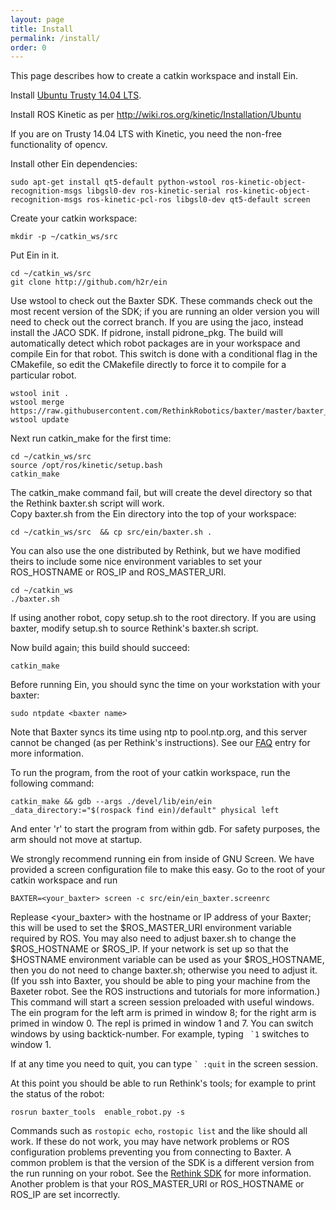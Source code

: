 ```yaml
---
layout: page
title: Install
permalink: /install/
order: 0
---
```



This page describes how to create a catkin workspace and install Ein.

Install [Ubuntu Trusty 14.04 LTS](http://releases.ubuntu.com/14.04/).

Install ROS Kinetic as per http://wiki.ros.org/kinetic/Installation/Ubuntu

If you are on Trusty 14.04 LTS with Kinetic, you need the non-free
functionality of opencv.

Install other Ein dependencies: 

```
sudo apt-get install qt5-default python-wstool ros-kinetic-object-recognition-msgs libgsl0-dev ros-kinetic-serial ros-kinetic-object-recognition-msgs ros-kinetic-pcl-ros libgsl0-dev qt5-default screen
```

Create your catkin workspace:

```
mkdir -p ~/catkin_ws/src
```

Put Ein in it.

```
cd ~/catkin_ws/src
git clone http://github.com/h2r/ein
```

Use wstool to check out the Baxter SDK.  These commands check out the
most recent version of the SDK; if you are running an older version
you will need to check out the correct branch.  If you are using the
jaco, instead install the JACO SDK.  If pidrone, install pidrone_pkg.
The build will automatically detect which robot packages are in your
workspace and compile Ein for that robot.  This switch is done with a
conditional flag in the CMakefile, so edit the CMakefile directly to
force it to compile for a particular robot.

```
wstool init .
wstool merge https://raw.githubusercontent.com/RethinkRobotics/baxter/master/baxter_sdk.rosinstall
wstool update
```

Next run catkin_make for the first time:

```
cd ~/catkin_ws/src 
source /opt/ros/kinetic/setup.bash
catkin_make
```

The catkin_make command fail, but will create the devel directory so that the
Rethink baxter.sh script will work.   
Copy baxter.sh from the Ein directory into the top of your workspace:
```
cd ~/catkin_ws/src  && cp src/ein/baxter.sh . 
```
You can also use the one distributed by Rethink, but we have modified theirs to include some nice environment variables to set your ROS_HOSTNAME or ROS_IP and
ROS_MASTER_URI.

```
cd ~/catkin_ws
./baxter.sh
```

If using another robot, copy setup.sh to the root directory.  If you
are using baxter, modify setup.sh to source Rethink's baxter.sh script.

Now build again; this build should succeed:

```
catkin_make
```


Before running Ein, you should sync the time on your workstation with
your baxter:

```
sudo ntpdate <baxter name>
```

Note that Baxter syncs its time using ntp to pool.ntp.org, and this
server cannot be changed (as per Rethink's instructions).  See our
[FAQ](../faq/#i-am-getting-strage-tf-errors-about-lookup-would-require-extrapolation-into-the-past-or-lookup-would-require-extrapolation-into-the-future) entry for more information.


To run the program, from the root of your catkin workspace, run the
following command:

```
catkin_make && gdb --args ./devel/lib/ein/ein  _data_directory:="$(rospack find ein)/default" physical left
```

And enter 'r' to start the program from within gdb. For safety
purposes, the arm should not move at startup.


We strongly recommend running ein from inside of GNU Screen.  We have
provided a screen configuration file to make this easy.  Go to the
root of your catkin workspace and run

``` 
BAXTER=<your_baxter> screen -c src/ein/ein_baxter.screenrc
```

Replease <your_baxter> with the hostname or IP address of your Baxter;
this will be used to set the $ROS_MASTER_URI environment variable
required by ROS.  You may also need to adjust baxer.sh to change the
$ROS_HOSTNAME or $ROS_IP.  If your network is set up so that the
$HOSTNAME environment variable can be used as your $ROS_HOSTNAME, then
you do not need to change baxter.sh; otherwise you need to adjust it.
(If you ssh into Baxter, you should be able to ping your machine from
the Baxeter robot.  See the ROS instructions and tutorials for more
information.)  This command will start a screen session preloaded with
useful windows.  The ein program for the left arm is primed in window
8; for the right arm is primed in window 0.  The repl is primed in
window 1 and 7.  You can switch windows by using backtick-number.  For
example, typing `` `1`` switches to window 1.

If at any time you need to quit, you can type `` ` :quit `` in the
screen session.

At this point you should be able to run Rethink's tools; for example
to print the status of the robot:

``` 
rosrun baxter_tools  enable_robot.py -s
```

Commands such as `rostopic echo`, `rostopic list` and the like should
all work.  If these do not work, you may have network problems or ROS
configuration problems preventing you from connecting to Baxter.  A
common problem is that the version of the SDK is a different version
from the run running on your robot.  See the [Rethink
SDK](http://sdk.rethinkrobotics.com/wiki/Main_Page) for more
information.  Another problem is that your ROS_MASTER_URI or
ROS_HOSTNAME or ROS_IP are set incorrectly.


